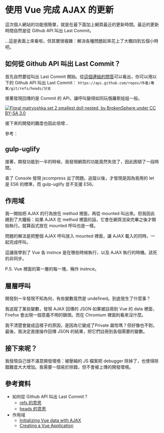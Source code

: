 # 使用 Vue 完成 AJAX 的更新

這次個人網站的功能很簡單，就是在最下面加上網頁最近的更新時間。最近的更新時間自然是從 Github API 叫出 Last Commit。

...這是表面上來看啦，但其實很複雜：解決各種問題起來花上了大概四到五個小時吧。

## 如何從 Github API 叫出 Last Commit？

首先自然要從叫出 Last Commit 開始。從[這個連結的問答](https://stackoverflow.com/questions/15919635/on-github-api-what-is-the-best-way-to-get-the-last-commit-message-associated-w)可以看出，你可以用以下的 Github API 叫出 Last Commit： `https://api.github.com/repos/作者/專案/git/refs/heads/分支`

接著發現回傳的是 Commit 的 API，讓呼叫變得如同玩俄羅斯娃娃一般。

[![Floral matryoshka set 2 smallest doll nested, by BrokenSphere under CC BY-SA 3.0](https://upload.wikimedia.org/wikipedia/commons/4/41/Floral_matryoshka_set_2_smallest_doll_nested.JPG "Floral matryoshka set 2 smallest doll nested, by BrokenSphere under CC BY-SA 3.0")](https://en.wikipedia.org/wiki/File:Floral_matryoshka_set_2_smallest_doll_nested.JPG)

接下來的開發的難度也因此倍增...

參考：

## gulp-uglify

接著，開發功能到一半的時候，我發現網頁的功能竟然失效了，因此困頓了一段時間。

查了 Console 發現 jscompress 出了問題。追蹤以後，才發現是因為我用的 let 是 ES6 的標準，而 gulp-uglify 並不支援 ES6。

## 作用域

我一開始把 AJAX 的行為放在 method 裡面，再從 mounted 叫出來。但我因此踢到了大鐵板：如果 AJAX 在 method 裡面的話，它會在網頁渲染完畢之後才開始執行。就算函式放在 mounted 呼叫也是一樣。

問題的解法是把整個 AJAX 呼叫放入 mounted 裡面，讓 AJAX 載入的同時，一起完成呼叫。

這讓我學到了 Vue 各 instnce 是在哪些時候執行，以及 AJAX 執行的時機。該死的非同步。

P.S. Vue 裡面的第一層的每一塊，稱作 instnce。

## 層層呼叫

開發到一半發現不知為何，有些變數竟然是 undefined。到底發生了什麼事？

我追蹤了某些變數，發現 AJAX 回傳的 JSON 如果被註冊到 Vue 的 data 裡面，Firefox 會出現一個意義不明的鎖頭。而在 Chromium 裡面則看來沒什麼。

我不清楚會變成這樣子的原因，是因為它變成了Private 屬性嗎？但好像也不對。最後，我決定直接操作回傳 JSON 的結果，把它們註冊到各個需要的變數。

## 接下來呢？

我發現自己很不滿意開發環境：被壓縮的 JS 檔案把 debugger 除掉了，也使得除錯難度大大增加。我需要一個易於除錯，但不會被上傳的開發環境。

## 參考資料

* 如何從 Github API 叫出 Last Commit？
	* [refs 的意思](https://developer.github.com/v3/git/refs/#get-a-reference)
	* [heads 的意思](https://stackoverflow.com/questions/2304087/what-is-head-in-git)
* 作用域
	* [Initializing Vue data with AJAX](https://stackoverflow.com/questions/32413905/initializing-vue-data-with-ajax)
	* [Creating a Vue Application](https://vuejs.org/v2/guide/instance.html)

